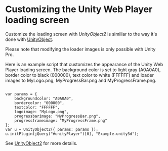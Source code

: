 Customizing the Unity Web Player loading screen
===============================================


Customize the loading screen with _UnityObject2_ is similiar to the way it's done with [UnityObject](CustomizingtheUnityWebPlayerloadingscreen.md).

Please note that modifying the loader images is only possible with <span class=keyword>Unity Pro</span>.

Here is an example script that customizes the appearance of the Unity Web Player loading screen. The background color is set to light gray (<span class=component>A0A0A0</span>), border color to black (<span class=component>000000</span>), text color to white (<span class=component>FFFFFF</span>) and loader images to <span class=component>MyLogo.png</span>, <span class=component>MyProgressBar.png</span> and <span class=component>MyProgressFrame.png</span>. 
````

var params = {
	backgroundcolor: "A0A0A0",
	bordercolor: "000000",
	textcolor: "FFFFFF",
	logoimage: "MyLogo.png",
	progressbarimage: "MyProgressBar.png",
	progressframeimage: "MyProgressFrame.png"
};
var u = UnityObject2({ params: params });
u.initPlugin(jQuery("#unityPlayer")[0], "Example.unity3d");

````

See [UnityObject2](WorkingwithUnityObject2#constructor.md) for more details.

